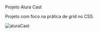 Projeto Alura Cast

Projeto com foco na prática de grid no CSS. 

![aluraCast](https://user-images.githubusercontent.com/95857175/201077022-a055c460-5bca-450c-8594-f7bdec9b65b1.png#vitrinedev)
